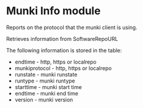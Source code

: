 Munki Info module
================

Reports on the protocol that the munki client is using.

Retrieves information from SoftwareRepoURL

The following information is stored in the table:

* endtime - http, https or localrepo
* munkiprotocol - http, https or localrepo
* runstate - munki runstate
* runtype - munki runtype
* starttime - munki start time
* endtime - munki end time
* version - munki version

